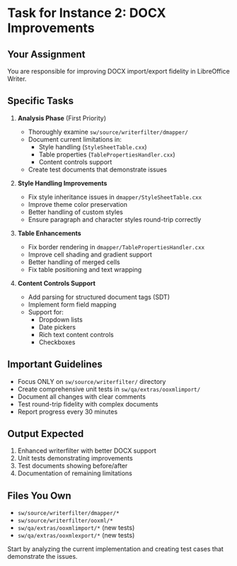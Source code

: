 # Task for Instance 2: DOCX Improvements

## Your Assignment
You are responsible for improving DOCX import/export fidelity in LibreOffice Writer.

## Specific Tasks

1. **Analysis Phase** (First Priority)
   - Thoroughly examine `sw/source/writerfilter/dmapper/`
   - Document current limitations in:
     - Style handling (`StyleSheetTable.cxx`)
     - Table properties (`TablePropertiesHandler.cxx`)
     - Content controls support
   - Create test documents that demonstrate issues

2. **Style Handling Improvements**
   - Fix style inheritance issues in `dmapper/StyleSheetTable.cxx`
   - Improve theme color preservation
   - Better handling of custom styles
   - Ensure paragraph and character styles round-trip correctly

3. **Table Enhancements**
   - Fix border rendering in `dmapper/TablePropertiesHandler.cxx`
   - Improve cell shading and gradient support
   - Better handling of merged cells
   - Fix table positioning and text wrapping

4. **Content Controls Support**
   - Add parsing for structured document tags (SDT)
   - Implement form field mapping
   - Support for:
     - Dropdown lists
     - Date pickers
     - Rich text content controls
     - Checkboxes

## Important Guidelines
- Focus ONLY on `sw/source/writerfilter/` directory
- Create comprehensive unit tests in `sw/qa/extras/ooxmlimport/`
- Document all changes with clear comments
- Test round-trip fidelity with complex documents
- Report progress every 30 minutes

## Output Expected
1. Enhanced writerfilter with better DOCX support
2. Unit tests demonstrating improvements
3. Test documents showing before/after
4. Documentation of remaining limitations

## Files You Own
- `sw/source/writerfilter/dmapper/*`
- `sw/source/writerfilter/ooxml/*`
- `sw/qa/extras/ooxmlimport/*` (new tests)
- `sw/qa/extras/ooxmlexport/*` (new tests)

Start by analyzing the current implementation and creating test cases that demonstrate the issues.